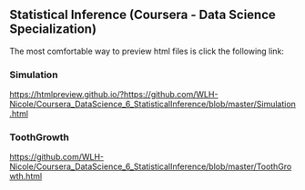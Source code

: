## Statistical Inference (Coursera - Data Science Specialization)

The most comfortable way to preview html files is click the following link: 

### Simulation
https://htmlpreview.github.io/?https://github.com/WLH-Nicole/Coursera_DataScience_6_StatisticalInference/blob/master/Simulation.html

### ToothGrowth
https://github.com/WLH-Nicole/Coursera_DataScience_6_StatisticalInference/blob/master/ToothGrowth.html
